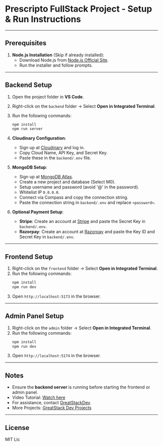 # Prescripto FullStack Project - Setup & Run Instructions

---

## Prerequisites

1. **Node.js Installation** (Skip if already installed):
   - Download Node.js from [Node.js Official Site](https://nodejs.org/en/download/).
   - Run the installer and follow prompts.

---

## Backend Setup

1. Open the project folder in **VS Code**.

2. Right-click on the `backend` folder → Select **Open in Integrated Terminal**.

3. Run the following commands:

   ```bash
   npm install
   npm run server
   ```

4. **Cloudinary Configuration**:

   - Sign up at [Cloudinary](https://cloudinary.com/) and log in.
   - Copy Cloud Name, API Key, and Secret Key.
   - Paste these in the `backend/.env` file.

5. **MongoDB Setup**:

   - Sign up at [MongoDB Atlas](https://www.mongodb.com/cloud/atlas/register).
   - Create a new project and database (Select M0).
   - Setup username and password (avoid '@' in the password).
   - Whitelist IP `0.0.0.0`.
   - Connect via Compass and copy the connection string.
   - Paste the connection string in `backend/.env` and replace `<password>`.

6. **Optional Payment Setup**:

   - **Stripe**: Create an account at [Stripe](https://dashboard.stripe.com/register) and paste the Secret Key in `backend/.env`.
   - **Razorpay**: Create an account at [Razorpay](https://accounts.razorpay.com/auth/) and paste the Key ID and Secret Key in `backend/.env`.

---

## Frontend Setup

1. Right-click on the `frontend` folder → Select **Open in Integrated Terminal**.
2. Run the following commands:
   ```bash
   npm install
   npm run dev
   ```
3. Open `http://localhost:5173` in the browser.

---

## Admin Panel Setup

1. Right-click on the `admin` folder → Select **Open in Integrated Terminal**.
2. Run the following commands:
   ```bash
   npm install
   npm run dev
   ```
3. Open `http://localhost:5174` in the browser.

---

## Notes

- Ensure the **backend server** is running before starting the frontend or admin panel.
- Video Tutorial: [Watch here](https://youtu.be/OFFczXaS94I)
- For assistance, contact [GreatStackDev](https://instagram.com/greatstackdev).
- More Projects: [GreatStack Dev Projects](https://greatstack.dev/source-code)

---

## License

MIT Lic
